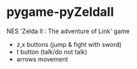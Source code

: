 pygame-pyZeldaII
================

NES 'Zelda II : The adventure of Link' game

- z,x buttons (jump & fight with sword)
- t button (talk/do not talk)
- arrows movement
